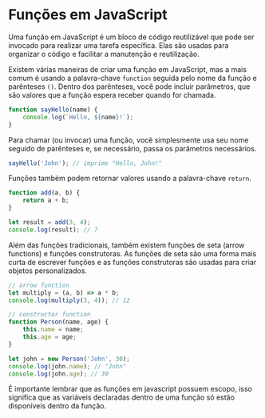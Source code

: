 # Funções em JavaScript

Uma função em JavaScript é um bloco de código reutilizável que pode ser invocado para realizar uma tarefa específica. Elas são usadas para organizar o código e facilitar a manutenção e reutilização.

Existem várias maneiras de criar uma função em JavaScript, mas a mais comum é usando a palavra-chave `function` seguida pelo nome da função e parênteses `()`. Dentro dos parênteses, você pode incluir parâmetros, que são valores que a função espera receber quando for chamada.

```javascript
function sayHello(name) {
    console.log(`Hello, ${name}!`);
}
```

Para chamar (ou invocar) uma função, você simplesmente usa seu nome seguido de parênteses e, se necessário, passa os parâmetros necessários.

```javascript
sayHello('John'); // imprime "Hello, John!"
```

Funções também podem retornar valores usando a palavra-chave `return`.

```javascript
function add(a, b) {
    return a + b;
}

let result = add(3, 4);
console.log(result); // 7
```

Além das funções tradicionais, também existem funções de seta (arrow functions) e funções construtoras. As funções de seta são uma forma mais curta de escrever funções e as funções construtoras são usadas para criar objetos personalizados.

```javascript
// arrow function
let multiply = (a, b) => a * b;
console.log(multiply(3, 4)); // 12

// constructor function
function Person(name, age) {
    this.name = name;
    this.age = age;
}

let john = new Person('John', 30);
console.log(john.name); // "John"
console.log(john.age); // 30
```

É importante lembrar que as funções em javascript possuem escopo, isso significa que as variáveis declaradas dentro de uma função só estão disponíveis dentro da função.
